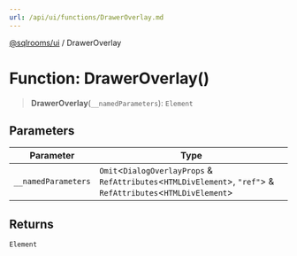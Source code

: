 ```yaml
---
url: /api/ui/functions/DrawerOverlay.md
---
```

[@sqlrooms/ui](../index.md) / DrawerOverlay

# Function: DrawerOverlay()

> **DrawerOverlay**(`__namedParameters`): `Element`

## Parameters

| Parameter | Type |
| ------ | ------ |
| `__namedParameters` | `Omit`<`DialogOverlayProps` & `RefAttributes`<`HTMLDivElement`>, `"ref"`> & `RefAttributes`<`HTMLDivElement`> |

## Returns

`Element`

